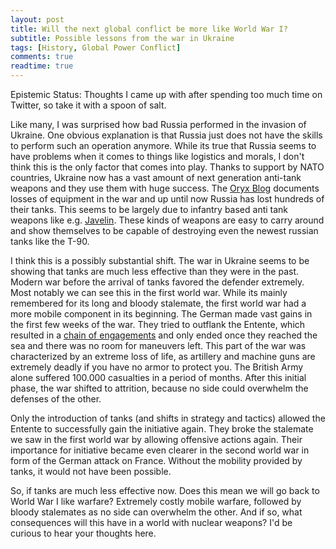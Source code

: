 ```yaml
---
layout: post
title: Will the next global conflict be more like World War I?
subtitle: Possible lessons from the war in Ukraine
tags: [History, Global Power Conflict]
comments: true
readtime: true
---
```


Epistemic Status: Thoughts I came up with after spending too much time on Twitter, so take it with a spoon of salt.

Like many, I was surprised how bad Russia performed in the invasion of Ukraine. One obvious explanation is that Russia just does not have the skills to perform such an operation anymore. While its true that Russia seems to have problems when it comes to  things like logistics and morals, I don't think this is the only factor  that comes into play. Thanks to support by NATO countries, Ukraine now has a vast amount of next generation anti-tank weapons and they use them with huge success. The [Oryx Blog](https://www.oryxspioenkop.com/2022/02/attack-on-europe-documenting-equipment.html) documents losses of equipment in the war and up until now Russia has lost hundreds of their tanks. This seems to be largely due to infantry based anti tank weapons like e.g. [Javelin](https://de.wikipedia.org/wiki/Javelin_Medium_Antiarmor_Weapon_System). These kinds of weapons are easy to carry around and show themselves to be capable of destroying even the newest russian tanks like the T-90.

I think this is a possibly substantial shift. The war in Ukraine seems to be showing that tanks are much less effective than they were in the past. Modern war before the arrival of tanks favored the defender extremely. Most notably we can see this in the first world war. While its mainly remembered for its long and bloody stalemate, the first world war had a more mobile component in its beginning. The German made vast gains in the first few weeks of the war. They tried to outflank the Entente, which resulted in a [chain of engagements](https://en.wikipedia.org/wiki/Race_to_the_Sea) and only ended once they reached the sea and there was no room for maneuvers left.  This part of the war was characterized by an extreme loss of life, as artillery and machine guns are extremely deadly if you have no armor to protect you. The British Army alone suffered 100.000 casualties in a period of months. After this initial phase, the war shifted to attrition, because no side could overwhelm the defenses of the other.

Only the introduction of tanks (and shifts in strategy and tactics) allowed the Entente to successfully gain the initiative again. They broke the stalemate we saw in the first world war by allowing offensive actions again. Their importance for initiative became even clearer in the second world war in form of the German attack on France. Without the mobility provided by tanks, it would not have been possible.

So, if tanks are much less effective now. Does this mean we will go back to World War I like warfare? Extremely costly  mobile warfare, followed by bloody stalemates as no side can overwhelm the other. And if so, what consequences will this have in a world with nuclear weapons? I'd be curious to hear your thoughts here.
